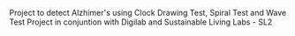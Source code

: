 Project to detect Alzhimer's using Clock Drawing Test, Spiral Test and Wave Test
Project in conjuntion with Digilab and Sustainable Living Labs - SL2
